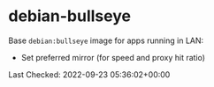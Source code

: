 # debian-bullseye

Base `debian:bullseye` image for apps running in LAN:

- Set preferred mirror (for speed and proxy hit ratio)

Last Checked: 2022-09-23 05:36:02+00:00